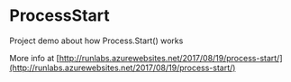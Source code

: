 # ProcessStart
Project demo about how Process.Start() works

More info at [http://runlabs.azurewebsites.net/2017/08/19/process-start/](http://runlabs.azurewebsites.net/2017/08/19/process-start/)
